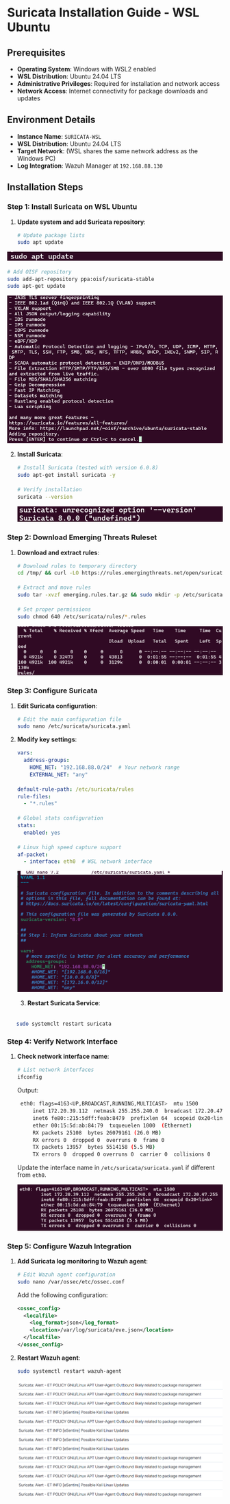 # Suricata Installation Guide - WSL Ubuntu 

## Prerequisites

- **Operating System**: Windows  with WSL2 enabled
- **WSL Distribution**: Ubuntu 24.04 LTS
- **Administrative Privileges**: Required for installation and network access
- **Network Access**: Internet connectivity for package downloads and updates

## Environment Details

- **Instance Name**: `SURICATA-WSL`
- **WSL Distribution**: Ubuntu 24.04 LTS
- **Target Network**: (WSL shares the same network address as the Windows PC)
- **Log Integration**: Wazuh Manager at `192.168.88.130`

## Installation Steps

### Step 1: Install Suricata on WSL Ubuntu

1. **Update system and add Suricata repository**:
   ```bash
   # Update package lists
   sudo apt update
   ```

 ![apt-update](./screenshots/01-apt-update.png)

   ```bash
   # Add OISF repository
   sudo add-apt-repository ppa:oisf/suricata-stable
   sudo apt-get update
   ```

 ![Add-OISF-repository](./screenshots/02-Add-OISF-repository.png)

2. **Install Suricata**:
   ```bash
   # Install Suricata (tested with version 6.0.8)
   sudo apt-get install suricata -y
   
   # Verify installation
   suricata --version
   ```

   ![Suricata Installation](screenshots/03-version.png)

### Step 2: Download Emerging Threats Ruleset

1. **Download and extract rules**:

   ```bash
   # Download rules to temporary directory
   cd /tmp/ && curl -LO https://rules.emergingthreats.net/open/suricata-6.0.8/emerging.rules.tar.gz

   # Extract and move rules
   sudo tar -xvzf emerging.rules.tar.gz && sudo mkdir -p /etc/suricata/rules && sudo mv rules/*.rules /etc/suricata/rules/

   # Set proper permissions
   sudo chmod 640 /etc/suricata/rules/*.rules
   ```

   ![Rules Download](screenshots/04-rules-download.png)

### Step 3: Configure Suricata

1. **Edit Suricata configuration**:

   ```bash
   # Edit the main configuration file
   sudo nano /etc/suricata/suricata.yaml
   ```

2. **Modify key settings**:

   ```yaml
   vars:
     address-groups:
       HOME_NET: "192.168.88.0/24"  # Your network range
       EXTERNAL_NET: "any"

   default-rule-path: /etc/suricata/rules
   rule-files:
     - "*.rules"

   # Global stats configuration
   stats:
     enabled: yes

   # Linux high speed capture support
   af-packet:
     - interface: eth0  # WSL network interface
   ```

   ![Configuration Edit](screenshots/05-config-edit.png)

   3. **Restart Suricata Service**:
```bash
   
   sudo systemclt restart suricata
   ```

### Step 4: Verify Network Interface

1. **Check network interface name**:
   ```bash
   # List network interfaces
   ifconfig
   ```

    Output:
   ```bash
    eth0: flags=4163<UP,BROADCAST,RUNNING,MULTICAST>  mtu 1500
        inet 172.20.39.112  netmask 255.255.240.0  broadcast 172.20.47.255
        inet6 fe80::215:5dff:feab:8479  prefixlen 64  scopeid 0x20<link>
        ether 00:15:5d:ab:84:79  txqueuelen 1000  (Ethernet)
        RX packets 25108  bytes 26079161 (26.0 MB)
        RX errors 0  dropped 0  overruns 0  frame 0
        TX packets 13957  bytes 5514158 (5.5 MB)
        TX errors 0  dropped 0 overruns 0  carrier 0  collisions 0
   ```

   Update the interface name in `/etc/suricata/suricata.yaml` if different from `eth0`.

   ![Network Interface](screenshots/06-network-interface.png)

### Step 5: Configure Wazuh Integration

1. **Add Suricata log monitoring to Wazuh agent**:
   ```bash
   # Edit Wazuh agent configuration
   sudo nano /var/ossec/etc/ossec.conf
   ```

   Add the following configuration:
   ```xml
   <ossec_config>
     <localfile>
       <log_format>json</log_format>
       <location>/var/log/suricata/eve.json</location>
     </localfile>
   </ossec_config>
   ```

2. **Restart Wazuh agent**:
   ```bash
   sudo systemctl restart wazuh-agent
   ```

   ![Wazuh Integration](screenshots/07-wazuh-integration.png)